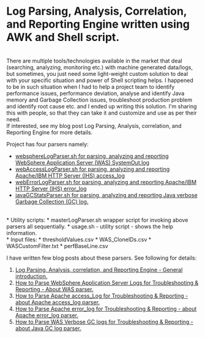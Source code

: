 # Log Parsing, Analysis, Correlation, and Reporting Engine written using AWK and Shell script.
<br/>
There are multiple tools/technologies available in the market that deal (searching, analyzing, monitoring etc.) with machine generated data/logs, but sometimes, you just need some light-weight
custom solution to deal with your specific situation and power of Shell scripting helps. I happened to be in such situation when I had to help a project team to identify performance issues, performance deviation, analyse and identify Java memory and Garbage Collection issues, troubleshoot production problem and identify root cause etc. and I ended up writing this solution. I'm sharing this with people, so that they can take it and customize and use as per their need.
<br/>
If interested, see my blog post Log Parsing, Analysis, correlation, and Reporting Engine for more details.

<br/>

Project has four parsers namely:
 * [websphereLogParser.sh for parsing, analyzing and reporting WebSphere Application Server (WAS) SystemOut.log](websphereLogParser.sh)
 * [webAccessLogParser.sh for parsing, analyzing and reporting Apache/IBM HTTP Server (IHS) access_log](webAccessLogParser.sh)
 * [webErrorLogParser.sh for parsing, analyzing and reporting Apache/IBM HTTP Server (IHS) error_log](webErrorLogParser.sh)
 * [javaGCStatsParser.sh for parsing, analyzing and reporting Java verbose Garbage Collection (GC) log.](javaGCStatsParser.sh)
<br/>
* Utility scripts:
 * masterLogParser.sh wrapper script for invoking above parsers all sequentially.
 * usage.sh - utility script - shows the help information.
<br/>
* Input files:
 * thresholdValues.csv
 * WAS_CloneIDs.csv
 * WASCustomFilter.txt
 * perfBaseLine.csv

I have written few blog posts about these parsers. See following for details:
1. [Log Parsing, Analysis, correlation, and Reporting Engine - General introduction.](https://purnapoudel.blogspot.com/2018/02/log-parsing-analysing-correlation-reporting-engine.html)
2. [How to Parse WebSphere Application Server Logs for Troubleshooting & Reporting - About WAS parser.](https://purnapoudel.blogspot.com/2018/02/how-to-parse-websphere-application-server-logs.html)
3. [How to Parse Apache access_Log for Troubleshooting & Reporting - about Apache access_log parser.](https://purnapoudel.blogspot.com/2018/02/how-to-parse-apache-access-logs.html)
4. [How to Parse Apache error_log for Troubleshooting & Reporting - about Apache error_log parser.](https://purnapoudel.blogspot.com/2018/02/how-to-parse-apache-error-logs.html)
5. [How to Parse WAS Verbose GC logs for Troubleshooting & Reporting - about Java GC log parser.](https://purnapoudel.blogspot.com/2018/02/how-to-parse-java-garbage-collection-logs.html)
